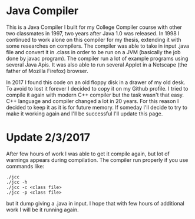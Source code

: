 # Java Compiler

This is a Java Compiler I built for my College Compiler course with other two classmates in 1997, two years after Java 1.0 was released. In 1998 I continued to work alone on this compiler for my thesis, extending it with some researches on compilers. The compiler was able to take in input .java file and convert it in .class in order to be run on a JVM (basically the job done by javac program). The compiler run a lot of example programs using several Java Apis. It was also able to run several Applet in a Netscape (the father of Mozilla Firefox) browser.

In 2017 I found this code on an old floppy disk in a drawer of my old desk. To avoid to lost it forever I decided to copy it on my Github profile. I tried to compile it again with modern C++ compiler but the task wasn't that easy. C++ language and compiler changed a lot in 20 years. For this reason I decided to keep it as it is for future memory. If someday I'll decide to try to make it working again and I'll be successful I'll update this page.

# Update 2/3/2017

After few hours of work I was able to get it compile again, but lot of warnings appears during compilation. The compiler run properly if you use commands like:

    ./jcc
    ./jcc -h
    ./jcc -c <class file>
    ./jcc -p <class file>

but it dump giving a .java in input. I hope that with few hours of additional work I will be it running again.


